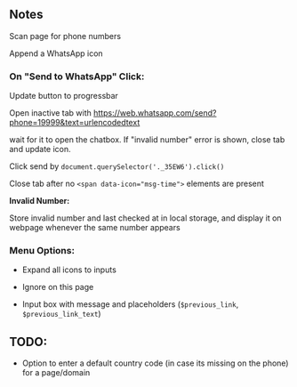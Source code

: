 ## Notes

Scan page for phone numbers

Append a WhatsApp icon

### On "Send to WhatsApp" Click:

Update button to progressbar

Open inactive tab with https://web.whatsapp.com/send?phone=19999&text=urlencodedtext

wait for it to open the chatbox. If "invalid number" error is shown, close tab and
update icon.

Click send by `document.querySelector('._35EW6').click()`

Close tab after no `<span data-icon="msg-time">` elements are present


**Invalid Number:**

Store invalid number and last checked at in local storage, and display it on webpage
whenever the same number appears


### Menu Options:

 * Expand all icons to inputs

 * Ignore on this page

 * Input box with message and placeholders (`$previous_link`, `$previous_link_text`)

## TODO:

 * Option to enter a default country code (in case its missing on the phone) for a page/domain
